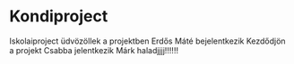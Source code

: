 # Kondiproject
Iskolaiproject
üdvözöllek a projektben
Erdős Máté bejelentkezik
 Kezdődjön a projekt
Csabba jelentkezik 
Márk haladjjjj!!!!!!
